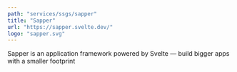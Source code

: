 ```yaml
---
path: "services/ssgs/sapper"
title: "Sapper"
url: "https://sapper.svelte.dev/"
logo: "sapper.svg"
---
```


Sapper is an application framework powered by Svelte — build bigger apps with a smaller footprint

